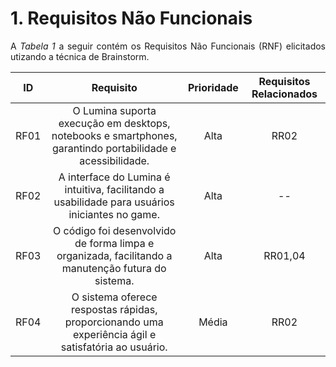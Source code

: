 # 1. Requisitos Não Funcionais

<p align="justify">A <i>Tabela 1</i> a seguir contém os Requisitos Não Funcionais (RNF) elicitados utizando a técnica de Brainstorm.</p>

| ID   |                                 Requisito                                                                      | Prioridade | Requisitos Relacionados |
| :--: | :-----------------------------------------------------------------------:                                      | :--------: | :---------: |
| RF01 |     O Lumina suporta execução em desktops, notebooks e smartphones, garantindo portabilidade e acessibilidade. |   Alta    |    RR02    |
| RF02 |   A interface do Lumina é intuitiva, facilitando a usabilidade para usuários iniciantes no game.               |  Alta      |      --   |
| RF03 |   O código foi desenvolvido de forma limpa e organizada, facilitando a manutenção futura do sistema.           |  Alta    |     RR01,04      |
| RF04 | O sistema oferece respostas rápidas, proporcionando uma experiência ágil e satisfatória ao usuário.            |       Média     |   RR02          |




<div style="text-align: center">

